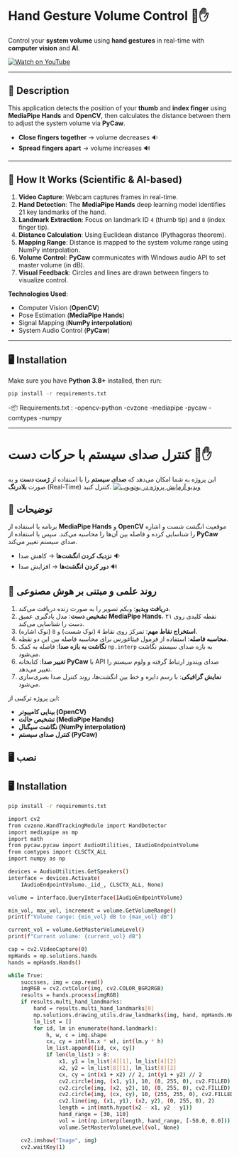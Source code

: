 # Hand Gesture Volume Control 🎵✋
Control your **system volume** using **hand gestures** in real-time with **computer vision** and **AI**.

[![Watch on YouTube](https://img.shields.io/badge/YouTube-Demo-red?logo=youtube)](https://www.youtube.com/watch?v=czzw8jrtobU)

---

## 📜 Description
This application detects the position of your **thumb** and **index finger** using **MediaPipe Hands** and **OpenCV**, then calculates the distance between them to adjust the system volume via **PyCaw**.

- **Close fingers together** → volume decreases 🔉  
- **Spread fingers apart** → volume increases 🔊  

---

## 🧠 How It Works (Scientific & AI-based)
1. **Video Capture**: Webcam captures frames in real-time.
2. **Hand Detection**: The **MediaPipe Hands** deep learning model identifies 21 key landmarks of the hand.
3. **Landmark Extraction**: Focus on landmark ID `4` (thumb tip) and `8` (index finger tip).
4. **Distance Calculation**: Using Euclidean distance (Pythagoras theorem).
5. **Mapping Range**: Distance is mapped to the system volume range using NumPy interpolation.
6. **Volume Control**: **PyCaw** communicates with Windows audio API to set master volume (in dB).
7. **Visual Feedback**: Circles and lines are drawn between fingers to visualize control.

**Technologies Used**:
- Computer Vision (**OpenCV**)
- Pose Estimation (**MediaPipe Hands**)
- Signal Mapping (**NumPy interpolation**)
- System Audio Control (**PyCaw**)

---

## 🖥 Installation
Make sure you have **Python 3.8+** installed, then run:

```bash
pip install -r requirements.txt
```

-📦 Requirements.txt : 
    -opencv-python
    -cvzone
    -mediapipe
    -pycaw
    -comtypes
    -numpy



---
# کنترل صدای سیستم با حرکات دست 🎵✋

این پروژه به شما امکان می‌دهد که **صدای سیستم** را با استفاده از **ژست دست** و به صورت **بلادرنگ** (Real-Time) کنترل کنید.
[![ویدیو آزمایش پروژه در یوتویوب](https://img.shields.io/badge/YouTube-Demo-red?logo=youtube)](https://www.youtube.com/watch?v=czzw8jrtobU)

## 📜 توضیحات
برنامه با استفاده از **MediaPipe Hands** و **OpenCV** موقعیت انگشت شست و اشاره را شناسایی کرده و فاصله بین آن‌ها را محاسبه می‌کند. سپس با استفاده از **PyCaw** صدای سیستم تغییر می‌کند.

- **نزدیک کردن انگشت‌ها** → کاهش صدا 🔉
- **دور کردن انگشت‌ها** → افزایش صدا 🔊

## 🧠 روند علمی و مبتنی بر هوش مصنوعی
1. **دریافت ویدیو**: وبکم تصویر را به صورت زنده دریافت می‌کند.
2. **تشخیص دست**: مدل یادگیری عمیق **MediaPipe Hands**، ۲۱ نقطه کلیدی روی دست را شناسایی می‌کند.
3. **استخراج نقاط مهم**: تمرکز روی نقاط `4` (نوک شست) و `8` (نوک اشاره).
4. **محاسبه فاصله**: استفاده از فرمول فیثاغورس برای محاسبه فاصله بین این دو نقطه.
5. **نگاشت به بازه صدا**: فاصله به کمک `np.interp` به بازه صدای سیستم نگاشت می‌شود.
6. **تغییر صدا**: کتابخانه **PyCaw** با API صدای ویندوز ارتباط گرفته و ولوم سیستم را تغییر می‌دهد.
7. **نمایش گرافیکی**: با رسم دایره و خط بین انگشت‌ها، روند کنترل صدا بصری‌سازی می‌شود.

این پروژه ترکیبی از:
- **بینایی کامپیوتر (OpenCV)**
- **تشخیص حالت (MediaPipe Hands)**
- **نگاشت سیگنال (NumPy interpolation)**
- **کنترل صدای سیستم (PyCaw)**




## 🖥 نصب
## 🖥 Installation




```bash
pip install -r requirements.txt
```



```bash
import cv2
from cvzone.HandTrackingModule import HandDetector
import mediapipe as mp
import math
from pycaw.pycaw import AudioUtilities, IAudioEndpointVolume
from comtypes import CLSCTX_ALL
import numpy as np

devices = AudioUtilities.GetSpeakers()
interface = devices.Activate(
    IAudioEndpointVolume._iid_, CLSCTX_ALL, None)

volume = interface.QueryInterface(IAudioEndpointVolume)

min_vol, max_vol, increment = volume.GetVolumeRange()
print(f"Volume range: {min_vol} dB to {max_vol} dB")

current_vol = volume.GetMasterVolumeLevel()
print(f"Current volume: {current_vol} dB")

cap = cv2.VideoCapture(0)
mpHands = mp.solutions.hands
hands = mpHands.Hands()

while True:
    succsses, img = cap.read()
    imgRGB = cv2.cvtColor(img, cv2.COLOR_BGR2RGB)
    results = hands.process(imgRGB)
    if results.multi_hand_landmarks:
        hand = results.multi_hand_landmarks[0]
        mp.solutions.drawing_utils.draw_landmarks(img, hand, mpHands.HAND_CONNECTIONS)
        lm_list = []
        for id, lm in enumerate(hand.landmark):
            h, w, c = img.shape
            cx, cy = int(lm.x * w), int(lm.y * h)
            lm_list.append([id, cx, cy])
            if len(lm_list) > 8:
                x1, y1 = lm_list[4][1], lm_list[4][2]
                x2, y2 = lm_list[8][1], lm_list[8][2]
                cx, cy = int(x1 + x2) // 2, int(y1 + y2) // 2
                cv2.circle(img, (x1, y1), 10, (0, 255, 0), cv2.FILLED)
                cv2.circle(img, (x2, y2), 10, (0, 255, 0), cv2.FILLED)
                cv2.circle(img, (cx, cy), 10, (255, 255, 0), cv2.FILLED)
                cv2.line(img, (x1, y1), (x2, y2), (0, 255, 0), 2)
                length = int(math.hypot(x2 - x1, y2 - y1))
                hand_range = [30, 110]
                vol = int(np.interp(length, hand_range, [-50.0, 0.0]))
                volume.SetMasterVolumeLevel(vol, None)

    cv2.imshow("Image", img)
    cv2.waitKey(1)

